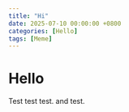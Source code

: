 ```yaml
---
title: "Hi"
date: 2025-07-10 00:00:00 +0800
categories: [Hello]
tags: [Meme]
---
```


# Hello

Test test test. and test.
